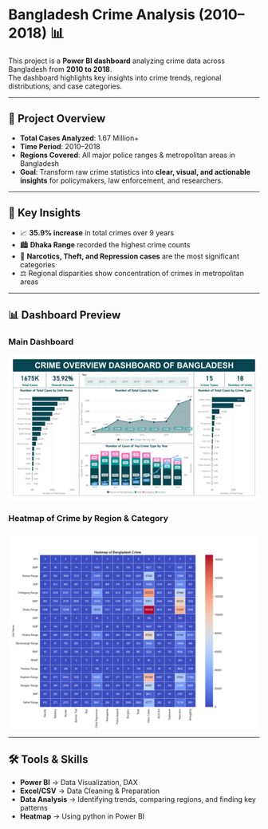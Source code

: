 # Bangladesh Crime Analysis (2010–2018) 📊

This project is a **Power BI dashboard** analyzing crime data across Bangladesh from **2010 to 2018**.  
The dashboard highlights key insights into crime trends, regional distributions, and case categories.  

---

## 🚀 Project Overview
- **Total Cases Analyzed**: 1.67 Million+  
- **Time Period**: 2010–2018  
- **Regions Covered**: All major police ranges & metropolitan areas in Bangladesh  
- **Goal**: Transform raw crime statistics into **clear, visual, and actionable insights** for policymakers, law enforcement, and researchers.  

---

## 📌 Key Insights
- 📈 **35.9% increase** in total crimes over 9 years  
- 🏙️ **Dhaka Range** recorded the highest crime counts  
- 🚨 **Narcotics, Theft, and Repression cases** are the most significant categories  
- ⚖️ Regional disparities show concentration of crimes in metropolitan areas  

---

## 📊 Dashboard Preview

### Main Dashboard  
![Bangladesh Crime Dashboard](bangladesh-crime-analysis.jpg)

### Heatmap of Crime by Region & Category  
![Heatmap of Bangladesh Crime](heatmap_of_bangladesh_crime.png)

---

## 🛠️ Tools & Skills
- **Power BI** → Data Visualization, DAX  
- **Excel/CSV** → Data Cleaning & Preparation  
- **Data Analysis** → Identifying trends, comparing regions, and finding key patterns 
- **Heatmap** → Using python in Power BI
